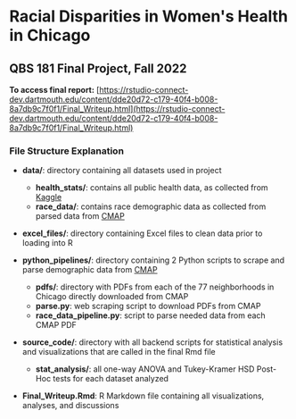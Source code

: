 # Racial Disparities in Women's Health in Chicago

## QBS 181 Final Project, Fall 2022

**To access final report:** [https://rstudio-connect-dev.dartmouth.edu/content/dde20d72-c179-40f4-b008-8a7db9c7f0f1/Final_Writeup.html](https://rstudio-connect-dev.dartmouth.edu/content/dde20d72-c179-40f4-b008-8a7db9c7f0f1/Final_Writeup.html)

### File Structure Explanation
-   **data/**: directory containing all datasets used in project

    -   **health_stats/**: contains all public health data, as collected from [Kaggle](https://www.kaggle.com/datasets/chicago/chicago-public-health-statistics)
    -   **race_data/**: contains race demographic data as collected from parsed data from [CMAP](https://www.cmap.illinois.gov/data/community-snapshots)

-   **excel_files/**: directory containing Excel files to clean data prior to loading into R

-   **python_pipelines/**: directory containing 2 Python scripts to scrape and parse demographic data from [CMAP](https://www.cmap.illinois.gov/data/community-snapshots)

    -   **pdfs/**: directory with PDFs from each of the 77 neighborhoods in Chicago directly downloaded from CMAP
    -   **parse.py**: web scraping script to download PDFs from CMAP
    -   **race_data_pipeline.py**: script to parse needed data from each CMAP PDF

-   **source_code/**: directory with all backend scripts for statistical analysis and visualizations that are called in the final Rmd file

    -   **stat_analysis/**: all one-way ANOVA and Tukey-Kramer HSD Post-Hoc tests for each dataset analyzed

-   **Final_Writeup.Rmd**: R Markdown file containing all visualizations, analyses, and discussions
